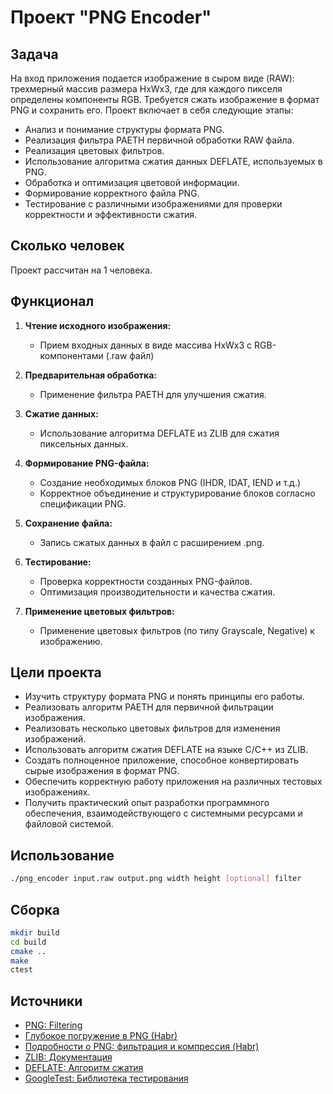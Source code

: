 # Проект "PNG Encoder"

## Задача

На вход приложения подается изображение в сыром виде (RAW): трехмерный массив размера HxWx3, где для каждого пикселя определены компоненты RGB. Требуется сжать изображение в формат PNG и сохранить его. Проект включает в себя следующие этапы:

- Анализ и понимание структуры формата PNG.
- Реализация фильтра PAETH первичной обработки RAW файла.
- Реализация цветовых фильтров.
- Использование алгоритма сжатия данных DEFLATE, используемых в PNG.
- Обработка и оптимизация цветовой информации.
- Формирование корректного файла PNG.
- Тестирование с различными изображениями для проверки корректности и эффективности сжатия.

## Сколько человек

Проект рассчитан на 1 человека.

## Функционал

1. **Чтение исходного изображения:**
   - Прием входных данных в виде массива HxWx3 с RGB-компонентами (.raw файл)
   
2. **Предварительная обработка:**
   - Применение фильтра PAETH для улучшения сжатия.
   
3. **Сжатие данных:**
   - Использование алгоритма DEFLATE из ZLIB для сжатия пиксельных данных.
   
4. **Формирование PNG-файла:**
   - Создание необходимых блоков PNG (IHDR, IDAT, IEND и т.д.)
   - Корректное объединение и структурирование блоков согласно спецификации PNG.
   
5. **Сохранение файла:**
   - Запись сжатых данных в файл с расширением .png.
   
6. **Тестирование:**
   - Проверка корректности созданных PNG-файлов.
   - Оптимизация производительности и качества сжатия.

7. **Применение цветовых фильтров:**
   - Применение цветовых фильтров (по типу Grayscale, Negative) к изображению.

## Цели проекта

- Изучить структуру формата PNG и понять принципы его работы.
- Реализовать алгоритм PAETH для первичной фильтрации изображения.
- Реализовать несколько цветовых фильтров для изменения изображений.
- Использовать алгоритм сжатия DEFLATE на языке C/C++ из ZLIB.
- Создать полноценное приложение, способное конвертировать сырые изображения в формат PNG.
- Обеспечить корректную работу приложения на различных тестовых изображениях.
- Получить практический опыт разработки программного обеспечения, взаимодействующего с системными ресурсами и файловой системой.

## Использование
```bash
./png_encoder input.raw output.png width height [optional] filter
```

## Сборка
```bash
mkdir build
cd build
cmake ..
make
ctest
```

## Источники

- [PNG: Filtering](https://en.wikipedia.org/wiki/PNG#Filtering)
- [Глубокое погружение в PNG (Habr)](https://habr.com/ru/articles/130472/)
- [Подробности о PNG: фильтрация и компрессия (Habr)](https://habr.com/ru/companies/ruvds/articles/787302/)
- [ZLIB: Документация](https://www.zlib.net/manual.html)
- [DEFLATE: Алгоритм сжатия](https://en.wikipedia.org/wiki/Deflate)
- [GoogleTest: Библиотека тестирования](https://github.com/google/googletest.git)